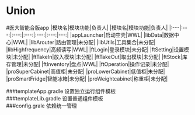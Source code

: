 # Union
#医大智能合版app
|模块名|模块功能|负责人|   |模块名|模块功能|负责人|
|:---|:---:|:---:|:---:|:---:|:---:|---:|
|appLauncher|启动空壳|WWL|   |libData|数据中心|WWL|
|libArouter|路由管理|未分配|   |libUtils|工具集合|未分配|
|libHighfrequency|高频读写|WWL|   |ftLogin|登录模块|未分配|
|ftSetting|设置模块|未分配|   |ftTakeIn|放入模块|未分配|
|ftTakeOut|取出模块|未分配|   |ftStock|库存管理|未分配|
|ftInventory|盘点|WWL|   |ftOperation|操作记录|未分配|
|proSuperCabinet|高值柜|未分配|   |proLowerCabinet|低值柜|未分配|
|proSmartFridge|智能冰箱|未分配|   |proWeightcabinet|称重柜|未分配|
 
 
 

###templateApp.gradle 设置独立运行组件模板 <br> 
###templateLib.gradle 设置普通组件模板 <br> 
###config.grale 依赖统一管理 <br> 
